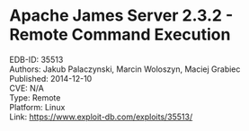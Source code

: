 Apache James Server 2.3.2 - Remote Command Execution
====================================================

EDB-ID: 35513</br>
Authors: Jakub Palaczynski, Marcin Woloszyn, Maciej Grabiec</br>
Published: 2014-12-10</br>
CVE: N/A</br>
Type: Remote</br>
Platform: Linux</br>
Link: <https://www.exploit-db.com/exploits/35513/></br>
